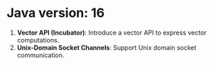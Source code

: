 # Java version: 16
1. **Vector API (Incubator)**: Introduce a vector API to express vector computations.
2. **Unix-Domain Socket Channels**: Support Unix domain socket communication.